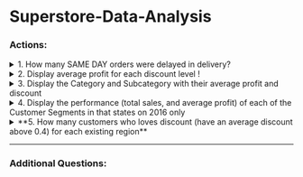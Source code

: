 # Superstore-Data-Analysis

### **Actions**: ###
<details>
<summary ><bold> 1. How many SAME DAY orders were delayed in delivery?</bold> </summary>
<p>
	
```
SELECT 
	COUNT(1) AS total_delayed_delivery
FROM 
	orders
WHERE 
	ship_mode = 'Same Day' AND
	order_date != ship_date;
```
       
| total_delayed_delivery |
| :---: | 
| 24  |
	
</p>
</details>

<details>
<summary>2. Display average profit for each discount level !</summary>
<p> 
	
The condition of the discount level criteria are as follows:
- LOW if the discount is below 0.2 (excluding 0.2).
- MODERATE if the discount starts from 0.2 to below 0.4 (excluding 0.4).
- HIGH if the discount starts from 0.4 and above.

	
```
SELECT
	CASE 
		 WHEN discount < 0.2 THEN 'LOW'
		 WHEN discount >= 0.2 AND discount < 0.4 THEN 'MODERATE'
		 ELSE 'HIGH'
	END AS group_discount,
	AVG(profit) as average_profit
FROM 
	orders
GROUP by 1
ORDER by 1 DESC;
```

|group_discount | average_profit |
| :---: | :---: |
|LOW |67.03797971278317|
|MODERATE |19.835564024546144|
|HIGH |-107.65201132572433|

</p>
</details>

<details>
<summary>3. Display the Category and Subcategory with their average profit and discount</summary>
<p>

```
SELECT 
	p.category,
	p.subcategory,
	AVG(o.discount) AS average_discount,
	AVG(o.profit) AS average_profit
FROM 
	orders AS o
LEFT JOIN 
	product AS p
	ON o.product_id = p.product_id
GROUP BY 1,2
ORDER BY 1,2;
```

|category | subcategory | average_discount |average_profit|
| :---: | :---: |:---: | :---: |
|Furniture | Bookcases | 0.21114035087719298246 | -15.2305087719298380|
|Furniture | Chairs | 0.17017828200972447326 | 43.0958935170178139|
|Furniture | Furnishings | 0.13834900731452455590 | 13.64591807732497215
|Furniture | Tables | 0.26128526645768025078 | -55.5657714733542497|
|Office Supplies | Appliances | 0.16652360515021459227 | 38.92275836909870306|
|Office Supplies | Art | 0.07487437185929648241 | 8.20073743718592866|
|Office Supplies | Binders | 0.37229152987524622456 | 19.8435740643466793|
|Office Supplies | Envelopes | 0.08031496062992125984 | 27.4180185039370051|
|Office Supplies | Fasteners | 0.08202764976958525346 | 4.37565990783410111|
|Office Supplies | Labels | 0.06868131868131868132 | 15.2369615384615381|
|Office Supplies | Paper | 0.07489051094890510949 |24.8566199270072976|
|Office Supplies | Storage | 0.07470449172576832151 | 25.15227706855791304|
|Office Supplies | Supplies | 0.07684210526315789474 | -6.25841842105263644|
|Technology | Accessories | 0.07845161290322580645 | 54.11178799999999635|
|Technology | Copiers | 0.16176470588235294118 | 817.9091897058822724|
|Technology | Machines | 0.30608695652173913043 | 29.4326686956520713|
|Technology | Phones | 0.15455568053993250844 | 50.07393768278964770|

</p>
</details>

<details>
<summary>4. Display the performance (total sales, and average profit) of each of the Customer Segments in that states on 2016 only</summary>
<p>

```
SELECT
	c.segment,
	SUM(o.sales) AS total_sales,
	AVG(o.profit) AS average_profit
FROM 
	orders AS o
LEFT JOIN 
	customer AS c
	ON o.customer_id = c.customer_id
WHERE 
	c.state IN ('California', 'Texas', 'Georgia') AND
	date_part('year', o.order_date) = 2016
GROUP BY 1;
```

| segment| total_sales | average_profit |
| :---: | :---: | :---: |
| Consumer | 90982.3196000000012181| 30.32965562913906877 |
| Corporate | 50951.9110000000016284| 33.57349056603773146 |
| Home Office | 34897.9529999999997967| 34.66199395973154455 |

</p>
</details>

<details>
<summary>**5. How many customers who loves discount (have an average discount above 0.4) for each existing region**</summary>
<p>
	
```
WITH o AS 
(
	SELECT 
		customer_id,
		AVG(discount) AS average_discount
	FROM 
		orders
	GROUP BY 1
	HAVING AVG(discount) > 0.4
)

SELECT 
	c.region,
	COUNT(1) AS cust_love_discount
FROM 
	o
LEFT JOIN
	customer AS c
	ON o.customer_id = c.customer_id
GROUP BY 1
ORDER BY 2 DESC;
```

|region | cust_love_discount|
| :---: | :---: |
| West| 3|
| South| 2|
| East| 2|
| Central| 2|

</p>
</details>

- - - -
	
### **Additional Questions**: ###
